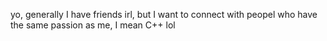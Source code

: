 yo, generally I have friends irl, but I want to connect with peopel who have the same passion as me, I mean C++ lol
